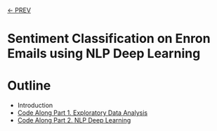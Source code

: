 [<- PREV](../README.md)

# Sentiment Classification on Enron Emails using NLP Deep Learning

# Outline
- Introduction
- [Code Along Part 1. Exploratory Data Analysis](enronemail-part1-2.md)
- [Code Along Part 2. NLP Deep Learning](enronemail-part2.md)

